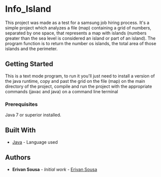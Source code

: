# Info_Island

This project was made as a test for a samsung job hiring process.
It's a simple project which analyzes a file (map) containing a grid of numbers, separated by one space, that represents a map with islands (numbers greater than the sea level is considered an island or part of an island).
The program function is to return the number os islands, the total area of those islands and the perimeter.

## Getting Started

This is a text mode program, to run it you'll just need to install a version of the java runtime, copy and past the grid on the file (map) on the main directory of the project, compile and run the  project with the appropriate commands (javac and java) on a command line terminal

### Prerequisites

Java 7 or superior installed.

## Built With

* [Java](https://www.java.com/pt_BR/download/win10.jsp) - Language used

## Authors

* **Erivan Sousa** - *Initial work* - [Erivan Sousa](https://github.com/erivansousa)
